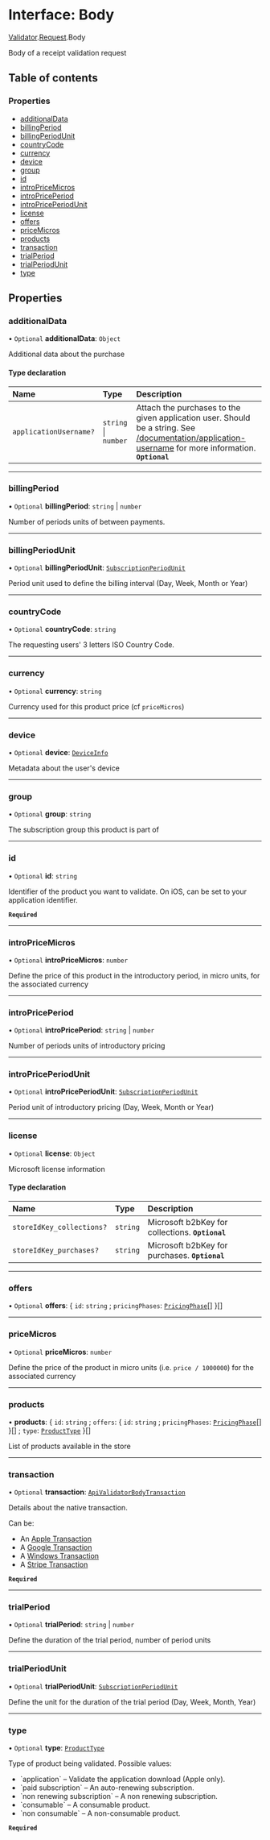 # Interface: Body

[Validator](../modules/CdvPurchase.Validator.md).[Request](../modules/CdvPurchase.Validator.Request.md).Body

Body of a receipt validation request

## Table of contents

### Properties

- [additionalData](CdvPurchase.Validator.Request.Body.md#additionaldata)
- [billingPeriod](CdvPurchase.Validator.Request.Body.md#billingperiod)
- [billingPeriodUnit](CdvPurchase.Validator.Request.Body.md#billingperiodunit)
- [countryCode](CdvPurchase.Validator.Request.Body.md#countrycode)
- [currency](CdvPurchase.Validator.Request.Body.md#currency)
- [device](CdvPurchase.Validator.Request.Body.md#device)
- [group](CdvPurchase.Validator.Request.Body.md#group)
- [id](CdvPurchase.Validator.Request.Body.md#id)
- [introPriceMicros](CdvPurchase.Validator.Request.Body.md#intropricemicros)
- [introPricePeriod](CdvPurchase.Validator.Request.Body.md#intropriceperiod)
- [introPricePeriodUnit](CdvPurchase.Validator.Request.Body.md#intropriceperiodunit)
- [license](CdvPurchase.Validator.Request.Body.md#license)
- [offers](CdvPurchase.Validator.Request.Body.md#offers)
- [priceMicros](CdvPurchase.Validator.Request.Body.md#pricemicros)
- [products](CdvPurchase.Validator.Request.Body.md#products)
- [transaction](CdvPurchase.Validator.Request.Body.md#transaction)
- [trialPeriod](CdvPurchase.Validator.Request.Body.md#trialperiod)
- [trialPeriodUnit](CdvPurchase.Validator.Request.Body.md#trialperiodunit)
- [type](CdvPurchase.Validator.Request.Body.md#type)

## Properties

### additionalData

• `Optional` **additionalData**: `Object`

Additional data about the purchase

#### Type declaration

| Name | Type | Description |
| :------ | :------ | :------ |
| `applicationUsername?` | `string` \| `number` | Attach the purchases to the given application user. Should be a string. See [/documentation/application-username](/documentation/application-username) for more information. **`Optional`** |

___

### billingPeriod

• `Optional` **billingPeriod**: `string` \| `number`

Number of periods units of between payments.

___

### billingPeriodUnit

• `Optional` **billingPeriodUnit**: [`SubscriptionPeriodUnit`](../modules/CdvPurchase.Validator.Request.md#subscriptionperiodunit)

Period unit used to define the billing interval (Day, Week, Month or Year)

___

### countryCode

• `Optional` **countryCode**: `string`

The requesting users' 3 letters ISO Country Code.

___

### currency

• `Optional` **currency**: `string`

Currency used for this product price (cf `priceMicros`)

___

### device

• `Optional` **device**: [`DeviceInfo`](CdvPurchase.Validator.DeviceInfo.md)

Metadata about the user's device

___

### group

• `Optional` **group**: `string`

The subscription group this product is part of

___

### id

• `Optional` **id**: `string`

Identifier of the product you want to validate. On iOS, can be set to your application identifier.

**`Required`**

___

### introPriceMicros

• `Optional` **introPriceMicros**: `number`

Define the price of this product in the introductory period, in micro units, for the associated currency

___

### introPricePeriod

• `Optional` **introPricePeriod**: `string` \| `number`

Number of periods units of introductory pricing

___

### introPricePeriodUnit

• `Optional` **introPricePeriodUnit**: [`SubscriptionPeriodUnit`](../modules/CdvPurchase.Validator.Request.md#subscriptionperiodunit)

Period unit of introductory pricing (Day, Week, Month or Year)

___

### license

• `Optional` **license**: `Object`

Microsoft license information

#### Type declaration

| Name | Type | Description |
| :------ | :------ | :------ |
| `storeIdKey_collections?` | `string` | Microsoft b2bKey for collections. **`Optional`** |
| `storeIdKey_purchases?` | `string` | Microsoft b2bKey for purchases. **`Optional`** |

___

### offers

• `Optional` **offers**: \{ `id`: `string` ; `pricingPhases`: [`PricingPhase`](CdvPurchase.PricingPhase.md)[]  }[]

___

### priceMicros

• `Optional` **priceMicros**: `number`

Define the price of the product in micro units (i.e. `price / 1000000`) for the associated currency

___

### products

• **products**: \{ `id`: `string` ; `offers`: \{ `id`: `string` ; `pricingPhases`: [`PricingPhase`](CdvPurchase.PricingPhase.md)[]  }[] ; `type`: [`ProductType`](../enums/CdvPurchase.ProductType.md)  }[]

List of products available in the store

___

### transaction

• `Optional` **transaction**: [`ApiValidatorBodyTransaction`](../modules/CdvPurchase.Validator.Request.md#apivalidatorbodytransaction)

Details about the native transaction.

Can be:
<ul>
 <li>An <a href="#api-Types-Validate.TransactionApple">Apple Transaction</a></li>
 <li>A <a href="#api-Types-Validate.TransactionGoogle">Google Transaction</a></li>
 <li>A <a href="#api-Types-Validate.TransactionWindows">Windows Transaction</a></li>
 <li>A <a href="#api-Types-Validate.TransactionStripe">Stripe Transaction</a></li>
</ul>

**`Required`**

___

### trialPeriod

• `Optional` **trialPeriod**: `string` \| `number`

Define the duration of the trial period, number of period units

___

### trialPeriodUnit

• `Optional` **trialPeriodUnit**: [`SubscriptionPeriodUnit`](../modules/CdvPurchase.Validator.Request.md#subscriptionperiodunit)

Define the unit for the duration of the trial period (Day, Week, Month, Year)

___

### type

• `Optional` **type**: [`ProductType`](../enums/CdvPurchase.ProductType.md)

Type of product being validated. Possible values:

<ul>
<li>`application` – Validate the application download (Apple only).</li>
<li>`paid subscription` – An auto-renewing subscription.</li>
<li>`non renewing subscription` – A non renewing subscription.</li>
<li>`consumable` – A consumable product.</li>
<li>`non consumable` – A non-consumable product.</li>
</ul>

**`Required`**
